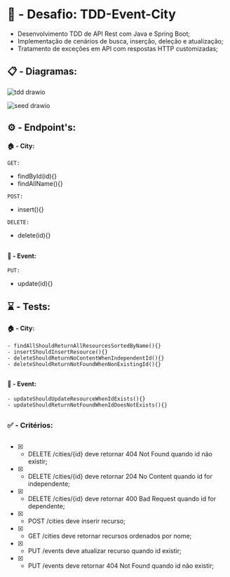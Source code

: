 # :construction: - Desafio: TDD-Event-City

* Desenvolvimento TDD de API Rest com Java e Spring Boot;
* Implementação de cenários de busca, inserção, deleção e atualização;
* Tratamento de exceções em API com respostas HTTP customizadas;

##

## :clipboard: - Diagramas:

![tdd drawio](https://github.com/carloshenriquefs/tdd-event-city/assets/54969405/3105cb1b-5bc1-4965-84d9-39f292da0e6d)

![seed drawio](https://github.com/carloshenriquefs/tdd-event-city/assets/54969405/ab837811-3290-465d-80b3-f1261732ea13)

##

## :gear: - Endpoint's:

#### :house: - City:

``GET:`` <br />
* findById(id){} <br />
* findAllName(){}

``POST:`` <br />
* insert(){}
    
``DELETE:`` <br />
* delete(id){}

##

#### :microphone: - Event:

``PUT:`` <br />
* update(id){}

##

## :hourglass: - Tests:

#### :house: - City:

    - findAllShouldReturnAllResourcesSortedByName(){}
    - insertShouldInsertResource(){}
    - deleteShouldReturnNoContentWhenIndependentId(){}
    - deleteShouldReturnNotFoundWhenNonExistingId(){}

##

#### :microphone: - Event:

    - updateShouldUpdateResourceWhenIdExists(){}
    - updateShouldReturnNotFoundWhenIdDoesNotExists(){}

##

### :white_check_mark: - Critérios:

## 

- [x] - DELETE /cities/{id} deve retornar 404 Not Found quando id não existir;
- [x] - DELETE /cities/{id} deve retornar 204 No Content quando id for independente;
- [x] - DELETE /cities/{id} deve retornar 400 Bad Request quando id for dependente;
- [x] - POST /cities deve inserir recurso;
- [x] - GET /cities deve retornar recursos ordenados por nome;
- [x] - PUT /events deve atualizar recurso quando id existir;
- [x] - PUT /events deve retornar 404 Not Found quando id não existir;   
